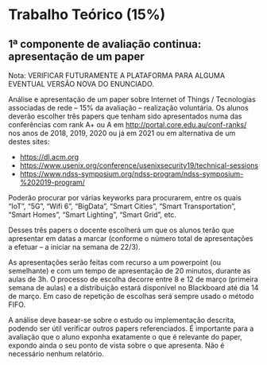 # Trabalho Teórico (15%)

## 1ª componente de avaliação continua: apresentação de um paper
Nota: VERIFICAR FUTURAMENTE A PLATAFORMA PARA ALGUMA EVENTUAL VERSÃO NOVA DO ENUNCIADO.

Análise e apresentação de um paper sobre Internet of Things / Tecnologias associadas de rede – 15% da avaliação – realização voluntária.
Os alunos deverão escolher três papers que tenham sido apresentados numa das conferências com rank A+ ou A em http://portal.core.edu.au/conf-ranks/ nos anos de 2018, 2019, 2020 ou já em 2021 ou em alternativa de um destes sites:
- https://dl.acm.org
- https://www.usenix.org/conference/usenixsecurity19/technical-sessions
- https://www.ndss-symposium.org/ndss-program/ndss-symposium-%202019-program/


Poderão procurar por várias keyworks para procurarem, entre os quais “IoT”, “5G”, “Wifi 6”, “BigData”, “Smart Cities”, “Smart Transportation”, “Smart Homes”, “Smart Lighting”, “Smart Grid”, etc.

Desses três papers o docente escolherá um que os alunos terão que apresentar em datas a marcar (conforme o número total de apresentações a efetuar – a iniciar na semana de 22/3).

As apresentações serão feitas com recurso a um powerpoint (ou semelhante) e com um tempo de apresentação de 20 minutos, durante as aulas de 3h.
O processo de escolha decorre entre 8 e 12 de março (primeira semana de aulas) e a distribuição estará disponível no Blackboard até dia 14 de março. Em caso de repetição de escolhas será sempre usado o método FIFO.

A análise deve basear-se sobre o estudo ou implementação descrita, podendo ser útil verificar outros papers referenciados. É importante para a avaliação que o aluno exponha exatamente o que é relevante do paper, expondo ainda o seu ponto de vista sobre o que apresenta. Não é necessário nenhum relatório.

